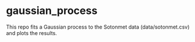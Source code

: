 # gaussian_process

This repo fits a Gaussian process to the Sotonmet data (data/sotonmet.csv) and plots the results.
